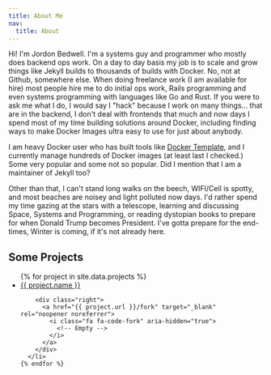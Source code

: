 ```yaml
---
title: About Me
nav:
  title: About
---
```


Hi! I'm Jordon Bedwell.  I'm a systems guy and programmer who mostly does backend ops work.  On a day to day basis my job is to scale and grow things like Jekyll builds to thousands of builds with Docker.  No, not at Github, somewhere else. When doing freelance work (I am available for hire) most people hire me to do initial ops work, Rails programming and even systems programming with languages like Go and Rust.  If you were to ask me what I do, I would say I "hack" because I work on many things... that are in the backend, I don't deal with frontends that much and now days I spend most of my time building solutions around Docker, including finding ways to make Docker Images ultra easy to use for just about anybody.

I am heavy Docker user who has built tools like [Docker Template](https://github.com/envygeeks/docker-template), and I currently manage hundreds of Docker images (at least last I checked.)  Some very popular and some not so popular.  Did I mention that I am a maintainer of Jekyll too?

Other than that, I can't stand long walks on the beech, WIFI/Cell is spotty, and most beaches are noisey and light polluted now days.  I'd rather spend my time gazing at the stars with a telescope, learning and discussing Space, Systems and Programming, or reading dystopian books to prepare for when Donald Trump becomes President.  I've gotta prepare for the end-times, Winter is coming, if it's not already here.

## Some Projects

<div class="projects">
  <ul>
    {% for project in site.data.projects %}
      <li>
        <div class="left">
          <a href="{{ project.url }}" target="_blank" rel="noopener noreferrer">
            {{
              project.name
            }}
          </a>
        </div>

        <div class="right">
          <a href="{{ project.url }}/fork" target="_blank" rel="noopener noreferrer">
            <i class="fa fa-code-fork" aria-hidden="true">
              <!-- Empty -->
            </i>
          </a>
        </div>
      </li>
    {% endfor %}
  </ul>
</div>
